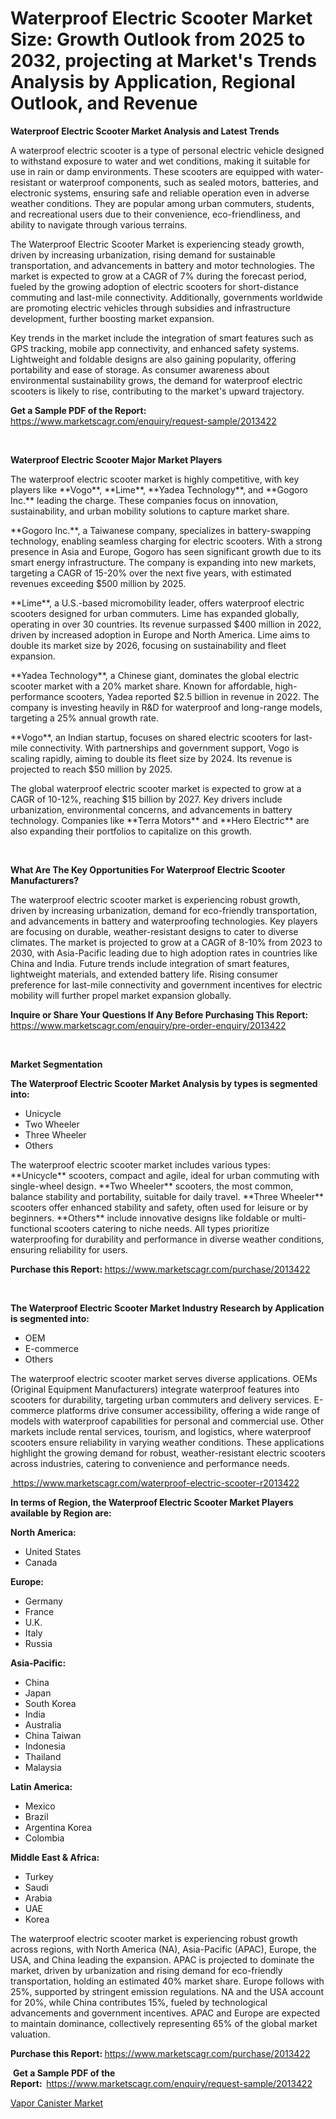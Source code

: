 <p><h1>Waterproof Electric Scooter Market Size: Growth Outlook from 2025 to 2032, projecting at Market's Trends Analysis by Application, Regional Outlook, and Revenue</h1></p><p><strong>Waterproof Electric Scooter Market Analysis and Latest Trends</strong></p>
<p><p>A waterproof electric scooter is a type of personal electric vehicle designed to withstand exposure to water and wet conditions, making it suitable for use in rain or damp environments. These scooters are equipped with water-resistant or waterproof components, such as sealed motors, batteries, and electronic systems, ensuring safe and reliable operation even in adverse weather conditions. They are popular among urban commuters, students, and recreational users due to their convenience, eco-friendliness, and ability to navigate through various terrains.</p><p>The Waterproof Electric Scooter Market is experiencing steady growth, driven by increasing urbanization, rising demand for sustainable transportation, and advancements in battery and motor technologies. The market is expected to grow at a CAGR of 7% during the forecast period, fueled by the growing adoption of electric scooters for short-distance commuting and last-mile connectivity. Additionally, governments worldwide are promoting electric vehicles through subsidies and infrastructure development, further boosting market expansion.</p><p>Key trends in the market include the integration of smart features such as GPS tracking, mobile app connectivity, and enhanced safety systems. Lightweight and foldable designs are also gaining popularity, offering portability and ease of storage. As consumer awareness about environmental sustainability grows, the demand for waterproof electric scooters is likely to rise, contributing to the market's upward trajectory.</p></p>
<p><strong>Get a Sample PDF of the Report:&nbsp;</strong> <a href="https://www.marketscagr.com/enquiry/request-sample/2013422?utm_campaign=1905&utm_medium=2&utm_source=Github&utm_content=ia&utm_term=22012025&utm_id=waterproof-electric-scooter">https://www.marketscagr.com/enquiry/request-sample/2013422</a></p>
<p>&nbsp;</p>
<p><strong>Waterproof Electric Scooter Major Market Players</strong></p>
<p><p>The waterproof electric scooter market is highly competitive, with key players like **Vogo**, **Lime**, **Yadea Technology**, and **Gogoro Inc.** leading the charge. These companies focus on innovation, sustainability, and urban mobility solutions to capture market share.</p><p>**Gogoro Inc.**, a Taiwanese company, specializes in battery-swapping technology, enabling seamless charging for electric scooters. With a strong presence in Asia and Europe, Gogoro has seen significant growth due to its smart energy infrastructure. The company is expanding into new markets, targeting a CAGR of 15-20% over the next five years, with estimated revenues exceeding $500 million by 2025.</p><p>**Lime**, a U.S.-based micromobility leader, offers waterproof electric scooters designed for urban commuters. Lime has expanded globally, operating in over 30 countries. Its revenue surpassed $400 million in 2022, driven by increased adoption in Europe and North America. Lime aims to double its market size by 2026, focusing on sustainability and fleet expansion.</p><p>**Yadea Technology**, a Chinese giant, dominates the global electric scooter market with a 20% market share. Known for affordable, high-performance scooters, Yadea reported $2.5 billion in revenue in 2022. The company is investing heavily in R&D for waterproof and long-range models, targeting a 25% annual growth rate.</p><p>**Vogo**, an Indian startup, focuses on shared electric scooters for last-mile connectivity. With partnerships and government support, Vogo is scaling rapidly, aiming to double its fleet size by 2024. Its revenue is projected to reach $50 million by 2025.</p><p>The global waterproof electric scooter market is expected to grow at a CAGR of 10-12%, reaching $15 billion by 2027. Key drivers include urbanization, environmental concerns, and advancements in battery technology. Companies like **Terra Motors** and **Hero Electric** are also expanding their portfolios to capitalize on this growth.</p></p>
<p>&nbsp;</p>
<p><strong>What Are The Key Opportunities For Waterproof Electric Scooter Manufacturers?</strong></p>
<p><p>The waterproof electric scooter market is experiencing robust growth, driven by increasing urbanization, demand for eco-friendly transportation, and advancements in battery and waterproofing technologies. Key players are focusing on durable, weather-resistant designs to cater to diverse climates. The market is projected to grow at a CAGR of 8-10% from 2023 to 2030, with Asia-Pacific leading due to high adoption rates in countries like China and India. Future trends include integration of smart features, lightweight materials, and extended battery life. Rising consumer preference for last-mile connectivity and government incentives for electric mobility will further propel market expansion globally.</p></p>
<p><strong>Inquire or Share Your Questions If Any Before Purchasing This Report:</strong> <a href="https://www.marketscagr.com/enquiry/pre-order-enquiry/2013422?utm_campaign=1905&utm_medium=2&utm_source=Github&utm_content=ia&utm_term=22012025&utm_id=waterproof-electric-scooter">https://www.marketscagr.com/enquiry/pre-order-enquiry/2013422</a></p>
<p>&nbsp;</p>
<p><strong>Market Segmentation</strong></p>
<p><strong>The Waterproof Electric Scooter Market Analysis by types is segmented into:</strong></p>
<p><ul><li>Unicycle</li><li>Two Wheeler</li><li>Three Wheeler</li><li>Others</li></ul></p>
<p><p>The waterproof electric scooter market includes various types: **Unicycle** scooters, compact and agile, ideal for urban commuting with single-wheel design. **Two Wheeler** scooters, the most common, balance stability and portability, suitable for daily travel. **Three Wheeler** scooters offer enhanced stability and safety, often used for leisure or by beginners. **Others** include innovative designs like foldable or multi-functional scooters catering to niche needs. All types prioritize waterproofing for durability and performance in diverse weather conditions, ensuring reliability for users.</p></p>
<p><strong>Purchase this Report:&nbsp;</strong><a href="https://www.marketscagr.com/purchase/2013422?utm_campaign=1905&utm_medium=2&utm_source=Github&utm_content=ia&utm_term=22012025&utm_id=waterproof-electric-scooter">https://www.marketscagr.com/purchase/2013422</a></p>
<p>&nbsp;</p>
<p><strong>The Waterproof Electric Scooter Market Industry Research by Application is segmented into:</strong></p>
<p><ul><li>OEM</li><li>E-commerce</li><li>Others</li></ul></p>
<p><p>The waterproof electric scooter market serves diverse applications. OEMs (Original Equipment Manufacturers) integrate waterproof features into scooters for durability, targeting urban commuters and delivery services. E-commerce platforms drive consumer accessibility, offering a wide range of models with waterproof capabilities for personal and commercial use. Other markets include rental services, tourism, and logistics, where waterproof scooters ensure reliability in varying weather conditions. These applications highlight the growing demand for robust, weather-resistant electric scooters across industries, catering to convenience and performance needs.</p></p>
<p><a href="https://www.marketscagr.com/waterproof-electric-scooter-r2013422?utm_campaign=1905&utm_medium=2&utm_source=Github&utm_content=ia&utm_term=22012025&utm_id=waterproof-electric-scooter">&nbsp;https://www.marketscagr.com/waterproof-electric-scooter-r2013422</a></p>
<p><strong>In terms of Region, the Waterproof Electric Scooter Market Players available by Region are:</strong></p>
<p>
    <p> <strong> North America: </strong>
        <ul>
            <li>United States</li>
            <li>Canada</li>
        </ul>
        </p> 
    <p> <strong> Europe: </strong>
        <ul>
            <li>Germany</li>
            <li>France</li>
            <li>U.K.</li>
            <li>Italy</li>
            <li>Russia</li>
        </ul>
        </p> 
    <p> <strong> Asia-Pacific: </strong>
        <ul>
            <li>China</li>
            <li>Japan</li>
            <li>South Korea</li>
            <li>India</li>
            <li>Australia</li>
            <li>China Taiwan</li>
            <li>Indonesia</li>
            <li>Thailand</li>
            <li>Malaysia</li>
        </ul>
        </p> 
    <p> <strong> Latin America: </strong>
        <ul>
            <li>Mexico</li>
            <li>Brazil</li>
            <li>Argentina Korea</li>
            <li>Colombia</li>
        </ul>
        </p> 
    <p> <strong> Middle East & Africa: </strong>
        <ul>
            <li>Turkey</li>
            <li>Saudi</li>
            <li>Arabia</li>
            <li>UAE</li>
            <li>Korea</li>
        </ul>
    </p>
    </p>
<p><p>The waterproof electric scooter market is experiencing robust growth across regions, with North America (NA), Asia-Pacific (APAC), Europe, the USA, and China leading the expansion. APAC is projected to dominate the market, driven by urbanization and rising demand for eco-friendly transportation, holding an estimated 40% market share. Europe follows with 25%, supported by stringent emission regulations. NA and the USA account for 20%, while China contributes 15%, fueled by technological advancements and government incentives. APAC and Europe are expected to maintain dominance, collectively representing 65% of the global market valuation.</p></p>
<p><strong>Purchase this Report: </strong><a href="https://www.marketscagr.com/purchase/2013422?utm_campaign=1905&utm_medium=2&utm_source=Github&utm_content=ia&utm_term=22012025&utm_id=waterproof-electric-scooter">https://www.marketscagr.com/purchase/2013422</a></p>
<p>&nbsp;<strong>Get a Sample PDF of the Report:&nbsp;&nbsp;</strong><a href="https://www.marketscagr.com/enquiry/request-sample/2013422?utm_campaign=1905&utm_medium=2&utm_source=Github&utm_content=ia&utm_term=22012025&utm_id=waterproof-electric-scooter">https://www.marketscagr.com/enquiry/request-sample/2013422</a></p>
<p><strong></strong></p>
<p><p><a href="https://github.com/mabutironaldo/Market-Research-Report-List-6/blob/main/vapor-canister-market.md?utm_campaign=1905&utm_medium=2&utm_source=Github&utm_content=ia&utm_term=22012025&utm_id=waterproof-electric-scooter">Vapor Canister Market</a></p></p>